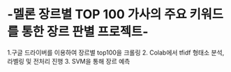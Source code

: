 # -멜론 장르별 TOP 100 가사의 주요 키워드를 통한 장르 판별 프로젝트-

1.구글 드라이버를 이용하여 장르별 top100을 크롤링
2. Colab에서 tfidf 형태소 분석, 라벨링 및 전처리 진행
3. SVM을 통해 장르 예측 
